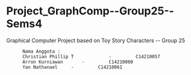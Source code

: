 # Project_GraphComp--Group25--Sems4
Graphical Computer Project based on Toy Story Characters -- Group 25

          Nama Anggota :
          Christian Phillip T	          -         C14210057
          Arron Kurniawan 		-         C14210060
          Yan Nathanael		-         C14210061
